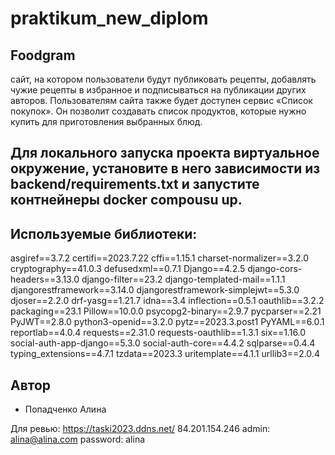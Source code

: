 # praktikum_new_diplom
## Foodgram
сайт, на котором пользователи будут публиковать рецепты, добавлять чужие рецепты в избранное и подписываться на публикации других авторов. Пользователям сайта также будет доступен сервис «Список покупок». Он позволит создавать список продуктов, которые нужно купить для приготовления выбранных блюд.

## Для локального запуска проекта виртуальное окружение, установите в него зависимости из backend/requirements.txt и запустите контнейнеры docker compousu up.

## Используемые библиотеки:
asgiref==3.7.2
certifi==2023.7.22
cffi==1.15.1
charset-normalizer==3.2.0
cryptography==41.0.3
defusedxml==0.7.1
Django==4.2.5
django-cors-headers==3.13.0
django-filter==23.2
django-templated-mail==1.1.1
djangorestframework==3.14.0
djangorestframework-simplejwt==5.3.0
djoser==2.2.0
drf-yasg==1.21.7
idna==3.4
inflection==0.5.1
oauthlib==3.2.2
packaging==23.1
Pillow==10.0.0
psycopg2-binary==2.9.7
pycparser==2.21
PyJWT==2.8.0
python3-openid==3.2.0
pytz==2023.3.post1
PyYAML==6.0.1
reportlab==4.0.4
requests==2.31.0
requests-oauthlib==1.3.1
six==1.16.0
social-auth-app-django==5.3.0
social-auth-core==4.4.2
sqlparse==0.4.4
typing_extensions==4.7.1
tzdata==2023.3
uritemplate==4.1.1
urllib3==2.0.4


## Автор

- Попадченко Алина 

Для ревью:
https://taski2023.ddns.net/
84.201.154.246
admin: alina@alina.com
password: alina
